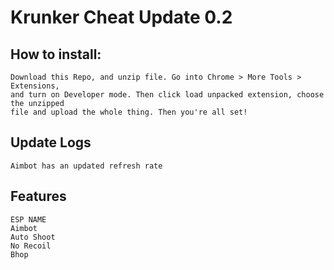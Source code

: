 # Krunker Cheat Update 0.2

## How to install:
```
Download this Repo, and unzip file. Go into Chrome > More Tools > Extensions,
and turn on Developer mode. Then click load unpacked extension, choose the unzipped
file and upload the whole thing. Then you're all set!
```


## Update Logs
```
Aimbot has an updated refresh rate
```

## Features
```
ESP NAME
Aimbot
Auto Shoot
No Recoil
Bhop
```
